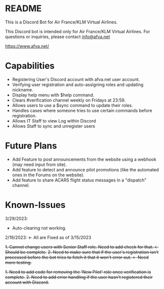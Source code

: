 # README

This is a Discord Bot for Air France/KLM Virtual Airlines.

This Discord bot is intended only for Air France/KLM Virtual Airlines.
For questions or inquiries, please contact info@afva.net

https://www.afva.net/

# Capabilities

- Registering User's Discord account with afva.net user account.
- Verifying user registration and auto-assigning roles and updating nickname.
- Display help menu with $help command.
- Clears #verification channel weekly on Fridays at 23:59.
- Allows users to use a $sync command to update their roles.
- Handles cases where someone tries to use certain commands before registration.
- Allows IT Staff to view Log within Discord
- Allows Staff to sync and unregister users

# Future Plans

- Add Feature to post announcements from the website using a webhook (may need input from site).
- Add feature to detect and announce pilot promotions (like the automated ones in the Forums on the website).
- Add feature to share ACARS flight status messages in a "dispatch" channel.

# Known-Issues
3/29/2023:

- Auto-clearing not working.

2/19/2023: <- All are Fixed as of 3/15/2023

~~1. Cannot change users with Senior Staff role. Need to add check for that. <- Should be complete.~~
~~2. Need to make sure that if the user's registration isn't processed before the bot tries to fetch it that it won't error out. <- Need more testing.~~

~~1. Need to add code for removing the 'New Pilot' role once verification is complete.~~
~~2. Need to add error handling if the user hasn't registered their account with Discord.~~
